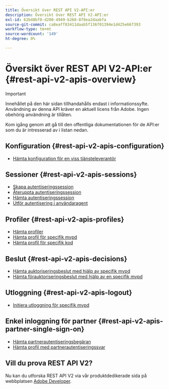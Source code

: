 ```yaml
---
title: Översikt över REST API V2-API:er
description: Översikt över REST API V2-API:er
exl-id: 62b48bf0-d200-4949-b268-8f8ea2daabfa
source-git-commit: ca8eaff83411daab5f136f01394e1d425e66f393
workflow-type: tm+mt
source-wordcount: '149'
ht-degree: 0%

---
```


# Översikt över REST API V2-API:er {#rest-api-v2-apis-overview}

>[!IMPORTANT]
>
> Innehållet på den här sidan tillhandahålls endast i informationssyfte. Användning av denna API kräver en aktuell licens från Adobe. Ingen obehörig användning är tillåten.

Kom igång genom att gå till den offentliga dokumentationen för de API:er som du är intresserad av i listan nedan.

## Konfiguration {#rest-api-v2-apis-configuration}

* [Hämta konfiguration för en viss tjänsteleverantör](configuration-apis/rest-api-v2-configuration-apis-retrieve-configuration-for-specific-service-provider.md)

## Sessioner {#rest-api-v2-apis-sessions}

* [Skapa autentiseringssession](sessions-apis/rest-api-v2-sessions-apis-create-authentication-session.md)
* [Återuppta autentiseringssession](sessions-apis/rest-api-v2-sessions-apis-resume-authentication-session.md)
* [Hämta autentiseringssession](sessions-apis/rest-api-v2-sessions-apis-retrieve-authentication-session-information-using-code.md)
* [Utför autentisering i användaragent](sessions-apis/rest-api-v2-sessions-apis-perform-authentication-in-user-agent.md)

## Profiler {#rest-api-v2-apis-profiles}

* [Hämta profiler](profiles-apis/rest-api-v2-profiles-apis-retrieve-profiles.md)
* [Hämta profil för specifik mvpd](profiles-apis/rest-api-v2-profiles-apis-retrieve-profile-for-specific-mvpd.md)
* [Hämta profil för specifik kod](profiles-apis/rest-api-v2-profiles-apis-retrieve-profile-for-specific-code.md)

## Beslut {#rest-api-v2-apis-decisions}

* [Hämta auktoriseringsbeslut med hjälp av specifik mvpd](decisions-apis/rest-api-v2-decisions-apis-retrieve-authorization-decisions-using-specific-mvpd.md)
* [Hämta förauktoriseringsbeslut med hjälp av en specifik mvpd](decisions-apis/rest-api-v2-decisions-apis-retrieve-preauthorization-decisions-using-specific-mvpd.md)

## Utloggning {#rest-api-v2-apis-logout}

* [Initiera utloggning för specifik mvpd](logout-apis/rest-api-v2-logout-apis-initiate-logout-for-specific-mvpd.md)

## Enkel inloggning för partner {#rest-api-v2-apis-partner-single-sign-on}

* [Hämta partnerautentiseringsbegäran](partner-single-sign-on-apis/rest-api-v2-partner-single-sign-on-apis-retrieve-partner-authentication-request.md)
* [Hämta profil med partnerautentiseringssvar](partner-single-sign-on-apis/rest-api-v2-partner-single-sign-on-apis-retrieve-profile-using-partner-authentication-response.md)

## Vill du prova REST API V2?

Nu kan du utforska REST API V2 via vår produktdedikerade sida på webbplatsen [Adobe Developer](https://developer.adobe.com/adobe-pass/).
